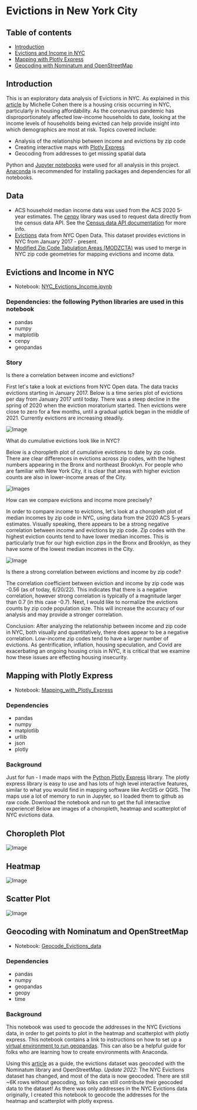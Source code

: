 # Evictions in New York City

## Table of contents
- [Introduction](#Introduction)
- [Evictions and Income in NYC](#Evictions-and-Income-in-NYC)
- [Mapping with Plotly Express](#Mapping-with-Plotly-Express)
- [Geocoding with Nominatum and OpenStreetMap](#Geocoding-with-Nominatum-and-OpenStreetMap)

## Introduction
This is an exploratory data analysis of Evictions in NYC. As explained in this [article](https://www.6sqft.com/new-survey-highlights-nycs-rental-housing-crisis-showing-few-affordable-apartments-available/) by Michelle Cohen there is a housing crisis occurring in NYC, particularly in housing affordability. As the coronavirus pandemic has disproportionately affected low-income households to date, looking at the income levels of households being evicted can help provide insight into which demographics are most at risk. Topics covered include:
- Analysis of the relationship between income and evictions by zip code
- Creating interactive maps with [Plotly Express](https://plotly.com/python/plotly-express/)
- Geocoding from addresses to get missing spatial data

Python and [Jupyter notebooks](https://jupyter.org/) were used for all analysis in this project. [Anaconda](https://www.anaconda.com/) is recommended for installing packages and dependencies for all notebooks. 

## Data
- ACS household median income data was used from the ACS 2020 5-year estimates. The [cenpy](https://github.com/cenpy-devs/cenpy) library was used to request data directly from the census data API. See the [Census data API documentation](https://www.census.gov/data/developers/guidance/api-user-guide.Overview.html) for more info.
- [Evictions](https://data.cityofnewyork.us/City-Government/Evictions/6z8x-wfk4) data from NYC Open Data. This dataset provides evictions in NYC from January 2017 - present.
- [Modified Zip Code Tabulation Areas (MODZCTA)](https://data.cityofnewyork.us/Health/Modified-Zip-Code-Tabulation-Areas-MODZCTA-/pri4-ifjk) was used to merge in NYC zip code geometries for mapping evictions and income data.

## Evictions and Income in NYC
- Notebook: [NYC_Evictions_Income.ipynb](https://github.com/nateswill/Evictions-in-NYC/blob/main/Jupyter_Notebooks/NYC_Evictions_Income.ipynb)

### Dependencies: the following Python libraries are used in this notebook
- pandas
- numpy
- matplotlib
- cenpy
- geopandas

### Story
Is there a correlation between income and evictions?

First let's take a look at evictions from NYC Open data. The data tracks evictions starting in January 2017. Below is a time series plot of evictions per day from January 2017 until today. There was a steep decline in the spring of 2020 when the eviction moratorium started. Then evictions were close to zero for a few months, until a gradual uptick began in the middle of 2021. Currently evictions are increasing steadily.

![Image](https://github.com/nateswill/Evictions-in-NYC/blob/main/images/evic_time_series.png)

What do cumulative evictions look like in NYC? 

Below is a choropleth plot of cumulative evictions to date by zip code.  There are clear differences in evictions across zip codes, with the highest numbers appearing in the Bronx and northeast Brooklyn. For people who are familiar with New York City, it is clear that areas with higher eviction counts are also in lower-income areas of the City.

![Images](https://github.com/nateswill/Evictions-in-NYC/blob/main/images/evictions.png)

How can we compare evictions and income more precisely?

In order to compare income to evictions, let's look at a choropleth plot of median incomes by zip code in NYC, using data from the 2020 ACS 5-years estimates. Visually speaking, there appears to be a strong negative correlation between income and evictions by zip code. Zip codes with the highest eviction counts tend to have lower median incomes. This is particularly true for our high eviction zips in the Bronx and Brooklyn, as they have some of the lowest median incomes in the City.

![Image](https://github.com/nateswill/Evictions-in-NYC/blob/main/images/income.png)

Is there a strong correlation between evictions and income by zip code?

The correlation coefficient between eviction and income by zip code was -0.56 (as of today, 6/20/22). This indicates that there is a negative correlation, however strong correlation is typically of a magnitude larger than 0.7 (in this case -0.7). Next, I would like to normalize the evictions counts by zip code population size. This will increase the accuracy of our analysis and may provide a stronger correlation.

Conclusion: After analyzing the relationship between income and zip code in NYC, both visually and quantitatively, there does appear to be a negative correlation. Low-income zip codes tend to have a larger number of evictions. As gentrification, inflation, housing speculation, and Covid are exacerbating an ongoing housing crisis in NYC, it is critical that we examine how these issues are effecting housing insecurity.

## Mapping with Plotly Express
- Notebook: [Mapping_with_Plotly_Express](https://github.com/nateswill/Evictions-in-NYC/blob/main/Jupyter_Notebooks/Mapping_with_Plotly_Express.ipynb)

### Dependencies
- pandas
- numpy
- matplotlib
- urllib
- json
- plotly

### Background
Just for fun - I made maps with the [Python Plotly Express](https://plotly.com/python/plotly-express/) library. The plotly express library is easy to use and has lots of high level interactive features, similar to what you would find in mapping software like ArcGIS or QGIS. The maps use a lot of memory to run in Jupyter, so I loaded them to github as raw code. Download the notebook and run to get the full interactive experience! Below are images of a choropleth, heatmap and scatterplot of NYC evictions data.

## Choropleth Plot
![Image](https://github.com/nateswill/Mapping_NYC_Evictions_Data/blob/main/images/choropleth.JPG)

## Heatmap
![Image](https://github.com/nateswill/Mapping_NYC_Evictions_Data/blob/main/images/heatmap.JPG)

## Scatter Plot
![Image](https://github.com/nateswill/Mapping_NYC_Evictions_Data/blob/main/images/scatterplot.JPG)

## Geocoding with Nominatum and OpenStreetMap
- Notebook: [Geocode_Evictions_data](https://github.com/nateswill/Evictions-in-NYC/blob/main/Jupyter_Notebooks/Geocode_Evictions_data.ipynb)

### Dependencies
- pandas
- numpy
- geopandas
- geopy
- time

### Background
This notebook was used to geocode the addresses in the NYC Evictions data, in order to get points to plot in the heatmap and scatterplot with plotly express. This notebook contains a link to instructions on how to set up a [virtual environment to run geopandas](https://medium.com/@sourav_raj/ultimate-easiest-way-to-install-geopandas-on-windows-add-to-jupyter-notebook-which-will-a4b11223f4f2). This can also be a helpful guide for folks who are learning how to create environments with Anaconda.

Using this [article](https://towardsdatascience.com/geocode-with-python-161ec1e62b89) as a guide, the evictions dataset was geocoded with the Nominatum library and OpenStreetMap. *Update 2022*: The NYC Evictions dataset has changed, and most of the data is now geocoded. There are still ~6K rows without geocoding, so folks can still contribute their geocoded data to the dataset!
As there was only addresses in the NYC Evictions data originally, I created this notebook to geocode the addresses for the heatmap and scatterplot with plotly express. 
